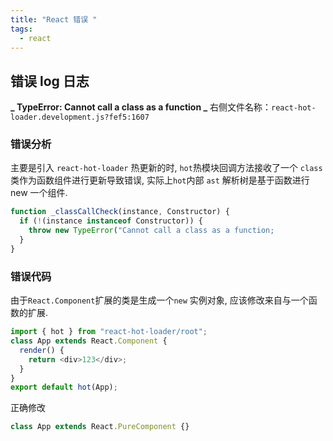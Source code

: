 ```yaml
---
title: "React 错误 "
tags:
  - react
---
```


## 错误 log 日志

**_ TypeError: Cannot call a class as a function _**
右侧文件名称：`react-hot-loader.development.js?fef5:1607 `

### 错误分析

主要是引入 `react-hot-loader` 热更新的时, `hot`热模块回调方法接收了一个 `class` 类作为函数组件进行更新导致错误, 实际上`hot`内部 `ast` 解析树是基于函数进行 new 一个组件.

```ts
function _classCallCheck(instance, Constructor) {
  if (!(instance instanceof Constructor)) {
    throw new TypeError("Cannot call a class as a function;
  }
}
```

### 错误代码

由于`React.Component`扩展的类是生成一个`new` 实例对象, 应该修改来自与一个函数的扩展.

```ts
import { hot } from "react-hot-loader/root";
class App extends React.Component {
  render() {
    return <div>123</div>;
  }
}
export default hot(App);
```

正确修改

```ts
class App extends React.PureComponent {}
```
